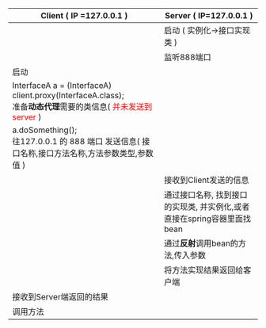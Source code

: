 | Client ( IP =127.0.0.1 )                                     | Server ( IP=127.0.0.1 )                                      |
| ------------------------------------------------------------ | ------------------------------------------------------------ |
|                                                              | 启动 ( 实例化->接口实现类 )                                  |
|                                                              | 监听888端口                                                  |
| 启动                                                         |                                                              |
| InterfaceA a = (InterfaceA) client.proxy(InterfaceA.class);<br />准备**动态代理**需要的类信息( <font color="red">并未发送到server</font> ) |                                                              |
| a.doSomething();<br />往127.0.0.1 的 888 端口 发送信息( 接口名称,接口方法名称,方法参数类型,参数值 ) |                                                              |
|                                                              | 接收到Client发送的信息                                       |
|                                                              | 通过接口名称, 找到接口的实现类, 并实例化,或者直接在spring容器里面找bean |
|                                                              | 通过**反射**调用bean的方法,传入参数                          |
|                                                              | 将方法实现结果返回给客户端                                   |
| 接收到Server端返回的结果                                     |                                                              |
| 调用方法                                                     |                                                              |